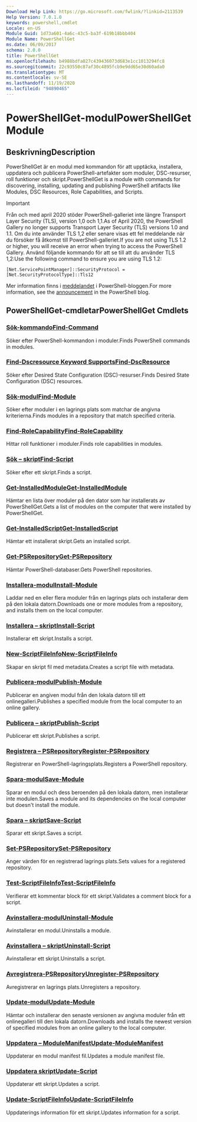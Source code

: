 ```yaml
---
Download Help Link: https://go.microsoft.com/fwlink/?linkid=2113539
Help Version: 7.0.1.0
keywords: powershell,cmdlet
Locale: en-US
Module Guid: 1d73a601-4a6c-43c5-ba3f-619b18bbb404
Module Name: PowerShellGet
ms.date: 06/09/2017
schema: 2.0.0
title: PowerShellGet
ms.openlocfilehash: b4988bdfa027c439436073d683e1cc1013294fc8
ms.sourcegitcommit: 22c93550c87af30c4895fcb9e9dd65e30d60ada0
ms.translationtype: MT
ms.contentlocale: sv-SE
ms.lasthandoff: 11/19/2020
ms.locfileid: "94890465"
---
```

# <span data-ttu-id="a72be-103">PowerShellGet-modul</span><span class="sxs-lookup"><span data-stu-id="a72be-103">PowerShellGet Module</span></span>

## <span data-ttu-id="a72be-104">Beskrivning</span><span class="sxs-lookup"><span data-stu-id="a72be-104">Description</span></span>

<span data-ttu-id="a72be-105">PowerShellGet är en modul med kommandon för att upptäcka, installera, uppdatera och publicera PowerShell-artefakter som moduler, DSC-resurser, roll funktioner och skript.</span><span class="sxs-lookup"><span data-stu-id="a72be-105">PowerShellGet is a module with commands for discovering, installing, updating and publishing PowerShell artifacts like Modules, DSC Resources, Role Capabilities, and Scripts.</span></span>

> [!IMPORTANT]
> <span data-ttu-id="a72be-106">Från och med april 2020 stöder PowerShell-galleriet inte längre Transport Layer Security (TLS), version 1,0 och 1,1.</span><span class="sxs-lookup"><span data-stu-id="a72be-106">As of April 2020, the PowerShell Gallery no longer supports Transport Layer Security (TLS) versions 1.0 and 1.1.</span></span> <span data-ttu-id="a72be-107">Om du inte använder TLS 1,2 eller senare visas ett fel meddelande när du försöker få åtkomst till PowerShell-galleriet.</span><span class="sxs-lookup"><span data-stu-id="a72be-107">If you are not using TLS 1.2 or higher, you will receive an error when trying to access the PowerShell Gallery.</span></span> <span data-ttu-id="a72be-108">Använd följande kommando för att se till att du använder TLS 1,2:</span><span class="sxs-lookup"><span data-stu-id="a72be-108">Use the following command to ensure you are using TLS 1.2:</span></span>
>
> `[Net.ServicePointManager]::SecurityProtocol = [Net.SecurityProtocolType]::Tls12`
>
> <span data-ttu-id="a72be-109">Mer information finns i [meddelandet](https://devblogs.microsoft.com/powershell/powershell-gallery-tls-support/) i PowerShell-bloggen.</span><span class="sxs-lookup"><span data-stu-id="a72be-109">For more information, see the [announcement](https://devblogs.microsoft.com/powershell/powershell-gallery-tls-support/) in the PowerShell blog.</span></span>

## <span data-ttu-id="a72be-110">PowerShellGet-cmdletar</span><span class="sxs-lookup"><span data-stu-id="a72be-110">PowerShellGet Cmdlets</span></span>

### [<span data-ttu-id="a72be-111">Sök-kommando</span><span class="sxs-lookup"><span data-stu-id="a72be-111">Find-Command</span></span>](Find-Command.md)
<span data-ttu-id="a72be-112">Söker efter PowerShell-kommandon i moduler.</span><span class="sxs-lookup"><span data-stu-id="a72be-112">Finds PowerShell commands in modules.</span></span>

### [<span data-ttu-id="a72be-113">Find-Dscresource Keyword Supports</span><span class="sxs-lookup"><span data-stu-id="a72be-113">Find-DscResource</span></span>](Find-DscResource.md)
<span data-ttu-id="a72be-114">Söker efter Desired State Configuration (DSC)-resurser.</span><span class="sxs-lookup"><span data-stu-id="a72be-114">Finds Desired State Configuration (DSC) resources.</span></span>

### [<span data-ttu-id="a72be-115">Sök-modul</span><span class="sxs-lookup"><span data-stu-id="a72be-115">Find-Module</span></span>](Find-Module.md)
<span data-ttu-id="a72be-116">Söker efter moduler i en lagrings plats som matchar de angivna kriterierna.</span><span class="sxs-lookup"><span data-stu-id="a72be-116">Finds modules in a repository that match specified criteria.</span></span>

### [<span data-ttu-id="a72be-117">Find-RoleCapability</span><span class="sxs-lookup"><span data-stu-id="a72be-117">Find-RoleCapability</span></span>](Find-RoleCapability.md)
<span data-ttu-id="a72be-118">Hittar roll funktioner i moduler.</span><span class="sxs-lookup"><span data-stu-id="a72be-118">Finds role capabilities in modules.</span></span>

### [<span data-ttu-id="a72be-119">Sök – skript</span><span class="sxs-lookup"><span data-stu-id="a72be-119">Find-Script</span></span>](Find-Script.md)
<span data-ttu-id="a72be-120">Söker efter ett skript.</span><span class="sxs-lookup"><span data-stu-id="a72be-120">Finds a script.</span></span>

### [<span data-ttu-id="a72be-121">Get-InstalledModule</span><span class="sxs-lookup"><span data-stu-id="a72be-121">Get-InstalledModule</span></span>](Get-InstalledModule.md)
<span data-ttu-id="a72be-122">Hämtar en lista över moduler på den dator som har installerats av PowerShellGet.</span><span class="sxs-lookup"><span data-stu-id="a72be-122">Gets a list of modules on the computer that were installed by PowerShellGet.</span></span>

### [<span data-ttu-id="a72be-123">Get-InstalledScript</span><span class="sxs-lookup"><span data-stu-id="a72be-123">Get-InstalledScript</span></span>](Get-InstalledScript.md)
<span data-ttu-id="a72be-124">Hämtar ett installerat skript.</span><span class="sxs-lookup"><span data-stu-id="a72be-124">Gets an installed script.</span></span>

### [<span data-ttu-id="a72be-125">Get-PSRepository</span><span class="sxs-lookup"><span data-stu-id="a72be-125">Get-PSRepository</span></span>](Get-PSRepository.md)
<span data-ttu-id="a72be-126">Hämtar PowerShell-databaser.</span><span class="sxs-lookup"><span data-stu-id="a72be-126">Gets PowerShell repositories.</span></span>

### [<span data-ttu-id="a72be-127">Installera-modul</span><span class="sxs-lookup"><span data-stu-id="a72be-127">Install-Module</span></span>](Install-Module.md)
<span data-ttu-id="a72be-128">Laddar ned en eller flera moduler från en lagrings plats och installerar dem på den lokala datorn.</span><span class="sxs-lookup"><span data-stu-id="a72be-128">Downloads one or more modules from a repository, and installs them on the local computer.</span></span>

### [<span data-ttu-id="a72be-129">Installera – skript</span><span class="sxs-lookup"><span data-stu-id="a72be-129">Install-Script</span></span>](Install-Script.md)
<span data-ttu-id="a72be-130">Installerar ett skript.</span><span class="sxs-lookup"><span data-stu-id="a72be-130">Installs a script.</span></span>

### [<span data-ttu-id="a72be-131">New-ScriptFileInfo</span><span class="sxs-lookup"><span data-stu-id="a72be-131">New-ScriptFileInfo</span></span>](New-ScriptFileInfo.md)
<span data-ttu-id="a72be-132">Skapar en skript fil med metadata.</span><span class="sxs-lookup"><span data-stu-id="a72be-132">Creates a script file with metadata.</span></span>

### [<span data-ttu-id="a72be-133">Publicera-modul</span><span class="sxs-lookup"><span data-stu-id="a72be-133">Publish-Module</span></span>](Publish-Module.md)
<span data-ttu-id="a72be-134">Publicerar en angiven modul från den lokala datorn till ett onlinegalleri.</span><span class="sxs-lookup"><span data-stu-id="a72be-134">Publishes a specified module from the local computer to an online gallery.</span></span>

### [<span data-ttu-id="a72be-135">Publicera – skript</span><span class="sxs-lookup"><span data-stu-id="a72be-135">Publish-Script</span></span>](Publish-Script.md)
<span data-ttu-id="a72be-136">Publicerar ett skript.</span><span class="sxs-lookup"><span data-stu-id="a72be-136">Publishes a script.</span></span>

### [<span data-ttu-id="a72be-137">Registrera – PSRepository</span><span class="sxs-lookup"><span data-stu-id="a72be-137">Register-PSRepository</span></span>](Register-PSRepository.md)
<span data-ttu-id="a72be-138">Registrerar en PowerShell-lagringsplats.</span><span class="sxs-lookup"><span data-stu-id="a72be-138">Registers a PowerShell repository.</span></span>

### [<span data-ttu-id="a72be-139">Spara-modul</span><span class="sxs-lookup"><span data-stu-id="a72be-139">Save-Module</span></span>](Save-Module.md)
<span data-ttu-id="a72be-140">Sparar en modul och dess beroenden på den lokala datorn, men installerar inte modulen.</span><span class="sxs-lookup"><span data-stu-id="a72be-140">Saves a module and its dependencies on the local computer but doesn't install the module.</span></span>

### [<span data-ttu-id="a72be-141">Spara – skript</span><span class="sxs-lookup"><span data-stu-id="a72be-141">Save-Script</span></span>](Save-Script.md)
<span data-ttu-id="a72be-142">Sparar ett skript.</span><span class="sxs-lookup"><span data-stu-id="a72be-142">Saves a script.</span></span>

### [<span data-ttu-id="a72be-143">Set-PSRepository</span><span class="sxs-lookup"><span data-stu-id="a72be-143">Set-PSRepository</span></span>](Set-PSRepository.md)
<span data-ttu-id="a72be-144">Anger värden för en registrerad lagrings plats.</span><span class="sxs-lookup"><span data-stu-id="a72be-144">Sets values for a registered repository.</span></span>

### [<span data-ttu-id="a72be-145">Test-ScriptFileInfo</span><span class="sxs-lookup"><span data-stu-id="a72be-145">Test-ScriptFileInfo</span></span>](Test-ScriptFileInfo.md)
<span data-ttu-id="a72be-146">Verifierar ett kommentar block för ett skript.</span><span class="sxs-lookup"><span data-stu-id="a72be-146">Validates a comment block for a script.</span></span>

### [<span data-ttu-id="a72be-147">Avinstallera-modul</span><span class="sxs-lookup"><span data-stu-id="a72be-147">Uninstall-Module</span></span>](Uninstall-Module.md)
<span data-ttu-id="a72be-148">Avinstallerar en modul.</span><span class="sxs-lookup"><span data-stu-id="a72be-148">Uninstalls a module.</span></span>

### [<span data-ttu-id="a72be-149">Avinstallera – skript</span><span class="sxs-lookup"><span data-stu-id="a72be-149">Uninstall-Script</span></span>](Uninstall-Script.md)
<span data-ttu-id="a72be-150">Avinstallerar ett skript.</span><span class="sxs-lookup"><span data-stu-id="a72be-150">Uninstalls a script.</span></span>

### [<span data-ttu-id="a72be-151">Avregistrera-PSRepository</span><span class="sxs-lookup"><span data-stu-id="a72be-151">Unregister-PSRepository</span></span>](Unregister-PSRepository.md)
<span data-ttu-id="a72be-152">Avregistrerar en lagrings plats.</span><span class="sxs-lookup"><span data-stu-id="a72be-152">Unregisters a repository.</span></span>

### [<span data-ttu-id="a72be-153">Update-modul</span><span class="sxs-lookup"><span data-stu-id="a72be-153">Update-Module</span></span>](Update-Module.md)
<span data-ttu-id="a72be-154">Hämtar och installerar den senaste versionen av angivna moduler från ett onlinegalleri till den lokala datorn.</span><span class="sxs-lookup"><span data-stu-id="a72be-154">Downloads and installs the newest version of specified modules from an online gallery to the local computer.</span></span>

### [<span data-ttu-id="a72be-155">Uppdatera – ModuleManifest</span><span class="sxs-lookup"><span data-stu-id="a72be-155">Update-ModuleManifest</span></span>](Update-ModuleManifest.md)
<span data-ttu-id="a72be-156">Uppdaterar en modul manifest fil.</span><span class="sxs-lookup"><span data-stu-id="a72be-156">Updates a module manifest file.</span></span>

### [<span data-ttu-id="a72be-157">Uppdatera skript</span><span class="sxs-lookup"><span data-stu-id="a72be-157">Update-Script</span></span>](Update-Script.md)
<span data-ttu-id="a72be-158">Uppdaterar ett skript.</span><span class="sxs-lookup"><span data-stu-id="a72be-158">Updates a script.</span></span>

### [<span data-ttu-id="a72be-159">Update-ScriptFileInfo</span><span class="sxs-lookup"><span data-stu-id="a72be-159">Update-ScriptFileInfo</span></span>](Update-ScriptFileInfo.md)
<span data-ttu-id="a72be-160">Uppdaterings information för ett skript.</span><span class="sxs-lookup"><span data-stu-id="a72be-160">Updates information for a script.</span></span>

